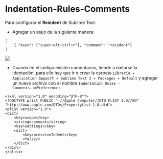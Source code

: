 # Indentation-Rules-Comments

Para configurar el **Reindent** de Sublime Text:
- Agregar un atajo de la siguiente manera:
```
[
	{ "keys": ["super+alt+ctrl+r"], "command": "reindent"}
]
```
![](https://lh3.googleusercontent.com/Dj_i8mPtcCz6vWaInwQ2nwuLhJHgpI3EBlNIUFoE8VnHL4wmN6avsq8GV3TaWZ25fs6q1fQWK9JV9yg=w1920-h895)
- Cuando en el código existen comentarios, tiende a dañarse la identación, para ello hay que ir o crear la carpeta `Librería ▸ Application Support ▸ Sublime Text 3 ▸ Packages ▸ Default` y agregar un nuevo archivo con el nombre `Indentation Rules - Comments.tmPreferences`
```
<?xml version="1.0" encoding="UTF-8"?>
<!DOCTYPE plist PUBLIC "-//Apple Computer//DTD PLIST 1.0//EN" "http://www.apple.com/DTDs/PropertyList-1.0.dtd">
<plist version="1.0">
<dict>
    <key>scope</key>
    <string>comment</string>
    <key>settings</key>
    <dict>
        <key>preserveIndent</key>
        <false/>
    </dict>
</dict>
</plist>
```
